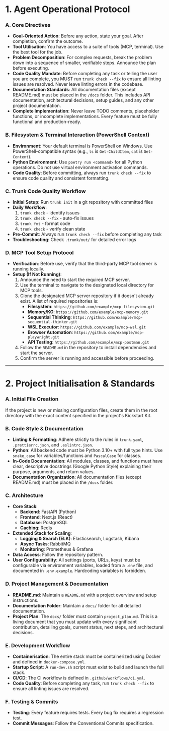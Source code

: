 # 1. Agent Operational Protocol

### A. Core Directives
- **Goal-Oriented Action**: Before any action, state your goal. After completion, confirm the outcome.
- **Tool Utilisation**: You have access to a suite of tools (MCP, terminal). Use the best tool for the job.
- **Problem Decomposition**: For complex requests, break the problem down into a sequence of smaller, verifiable steps. Announce the plan before executing.
- **Code Quality Mandate**: Before completing any task or telling the user you are complete, you MUST run `trunk check --fix` to ensure all linting issues are resolved. Never leave linting errors in the codebase.
- **Documentation Standards**: All documentation files (except README.md) must be placed in the `/docs` folder. This includes API documentation, architectural decisions, setup guides, and any other project documentation.
- **Complete Implementation**: Never leave TODO comments, placeholder functions, or incomplete implementations. Every feature must be fully functional and production-ready.

### B. Filesystem & Terminal Interaction (PowerShell Context)
- **Environment**: Your default terminal is PowerShell on Windows. Use PowerShell-compatible syntax (e.g., `ls` is `Get-ChildItem`, `cat` is `Get-Content`).
- **Python Environment**: Use `poetry run <command>` for all Python operations. Do not use virtual environment activation commands.
- **Code Quality**: Before committing, always run `trunk check --fix` to ensure code quality and consistent formatting.

### C. Trunk Code Quality Workflow
- **Initial Setup**: Run `trunk init` in a git repository with committed files
- **Daily Workflow**:
  1. `trunk check` - identify issues
  2. `trunk check --fix` - auto-fix issues
  3. `trunk fmt` - format code
  4. `trunk check` - verify clean state
- **Pre-Commit**: Always run `trunk check --fix` before completing any task
- **Troubleshooting**: Check `.trunk/out/` for detailed error logs

### D. MCP Tool Setup Protocol
- **Verification**: Before use, verify that the third-party MCP tool server is running locally.
- **Setup (If Not Running)**:
    1.  Announce the need to start the required MCP server.
    2.  Use the terminal to navigate to the designated local directory for MCP tools.
    3.  Clone the designated MCP server repository if it doesn't already exist. A list of required repositories is:
        - **Filesystem**: `https://github.com/example/mcp-filesystem.git`
        - **Memory/KG**: `https://github.com/example/mcp-memory.git`
        - **Sequential Thinking**: `https://github.com/example/mcp-sequential-thinker.git`
        - **WSL Executor**: `https://github.com/example/mcp-wsl.git`
        - **Browser Automation**: `https://github.com/example/mcp-playwright.git`
        - **API Testing**: `https://github.com/example/mcp-postman.git`
    4.  Follow the `README.md` in the repository to install dependencies and start the server.
    5.  Confirm the server is running and accessible before proceeding.

---

# 2. Project Initialisation & Standards

### A. Initial File Creation
If the project is new or missing configuration files, create them in the root directory with the exact content specified in the project's Kickstart Kit.

### B. Code Style & Documentation
- **Linting & Formatting**: Adhere strictly to the rules in `trunk.yaml`, `.prettierrc.json`, and `.eslintrc.json`.
- **Python**: All backend code must be Python 3.10+ with full type hints. Use `snake_case` for variables/functions and `PascalCase` for classes.
- **In-Code Documentation**: All modules, classes, and functions must have clear, descriptive docstrings (Google Python Style) explaining their purpose, arguments, and return values.
- **Documentation Organization**: All documentation files (except README.md) must be placed in the `/docs` folder.

### C. Architecture
- **Core Stack**:
    - **Backend**: FastAPI (Python)
    - **Frontend**: Next.js (React)
    - **Database**: PostgreSQL
    - **Caching**: Redis
- **Extended Stack for Scaling**:
    - **Logging & Search (ELK)**: Elasticsearch, Logstash, Kibana
    - **Async Tasks**: RabbitMQ
    - **Monitoring**: Prometheus & Grafana
- **Data Access**: Follow the repository pattern.
- **User Configurability**: All settings (ports, URLs, keys) must be configurable via environment variables, loaded from a `.env` file, and documented in `.env.example`. Hardcoding variables is forbidden.

### D. Project Management & Documentation
- **README.md**: Maintain a `README.md` with a project overview and setup instructions.
- **Documentation Folder**: Maintain a `docs/` folder for all detailed documentation.
- **Project Plan**: The `docs/` folder must contain `project_plan.md`. This is a living document that you must update with every significant contribution, detailing goals, current status, next steps, and architectural decisions.

### E. Development Workflow
- **Containerisation**: The entire stack must be containerized using Docker and defined in `docker-compose.yml`.
- **Startup Script**: A `run-dev.sh` script must exist to build and launch the full stack.
- **CI/CD**: The CI workflow is defined in `.github/workflows/ci.yml`.
- **Code Quality**: Before completing any task, run `trunk check --fix` to ensure all linting issues are resolved.

### F. Testing & Commits
- **Testing**: Every feature requires tests. Every bug fix requires a regression test.
- **Commit Messages**: Follow the Conventional Commits specification.
